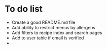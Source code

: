 # To do list

- Create a good README.md file
- Add ability to restrict menus by allergens
- Add filters to recipe index and search pages
- Add to user table if email is verified
- 
